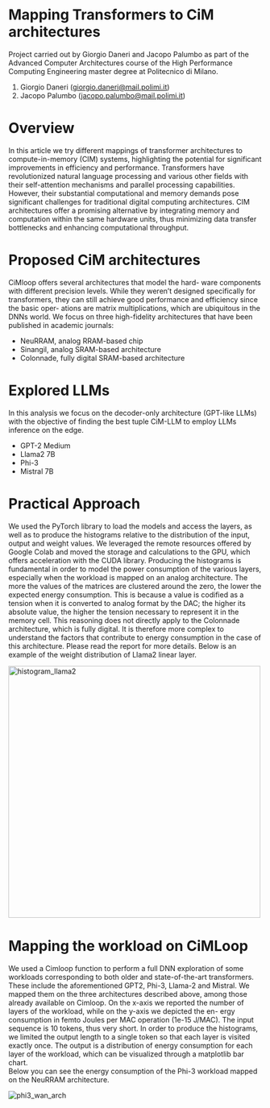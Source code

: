 # Mapping Transformers to CiM architectures
Project carried out by Giorgio Daneri and Jacopo Palumbo as part of the Advanced Computer Architectures course of the High Performance Computing Engineering master degree at Politecnico di Milano.
1. Giorgio Daneri (giorgio.daneri@mail.polimi.it)
2. Jacopo Palumbo (jacopo.palumbo@mail.polimi.it)

# Overview
In this article we try different mappings of transformer architectures to compute-in-memory (CIM) systems, highlighting the potential for significant improvements in efficiency and performance. Transformers have revolutionized natural language processing and various other fields with their self-attention mechanisms and parallel processing capabilities. However, their substantial computational and memory demands pose significant challenges for traditional digital computing architectures. CIM architectures offer a promising alternative by integrating memory and computation within the same hardware units, thus minimizing data transfer bottlenecks and enhancing computational throughput.

# Proposed CiM architectures
CiMloop offers several architectures that model the hard-
ware components with different precision levels. While they
weren’t designed specifically for transformers, they can still
achieve good performance and efficiency since the basic oper-
ations are matrix multiplications, which are ubiquitous in the
DNNs world. We focus on three high-fidelity
architectures that have been published in academic journals:
- NeuRRAM, analog RRAM-based chip
- Sinangil, analog SRAM-based architecture
- Colonnade, fully digital SRAM-based architecture

# Explored LLMs
In this analysis we focus on the decoder-only architecture
(GPT-like LLMs) with the objective of finding the best tuple
CiM-LLM to employ LLMs inference on the edge.
- GPT-2 Medium
- Llama2 7B
- Phi-3
- Mistral 7B

# Practical Approach
We used the PyTorch library to load the models and access
the layers, as well as to produce the histograms relative to
the distribution of the input, output and weight values. We
leveraged the remote resources offered by Google Colab and
moved the storage and calculations to the GPU, which offers
acceleration with the CUDA library. Producing the histograms
is fundamental in order to model the power consumption of
the various layers, especially when the workload is mapped on
an analog architecture. The more the values of the matrices
are clustered around the zero, the lower the expected energy
consumption. This is because a value is codified as a tension
when it is converted to analog format by the DAC; the
higher its absolute value, the higher the tension necessary
to represent it in the memory cell. This reasoning does not
directly apply to the Colonnade architecture, which is fully
digital. It is therefore more complex to understand the factors
that contribute to energy consumption in the case of this
architecture. Please read the report for more details. Below is an example of the weight distribution of Llama2 linear layer.

<img src="https://github.com/user-attachments/assets/107f2bd7-1404-4ce8-b250-06ea7ef35d1f" alt="histogram_llama2" width="500"/>

# Mapping the workload on CiMLoop
We used a Cimloop function to perform a full DNN exploration of some workloads corresponding to both older
and state-of-the-art transformers. These include the aforementioned GPT2, Phi-3, Llama-2 and Mistral. We mapped them on
the three architectures described above, among those already
available on Cimloop. On the x-axis we reported the number of
layers of the workload, while on the y-axis we depicted the en-
ergy consumption in femto Joules per MAC operation (1e-15
J/MAC). The input sequence is 10 tokens, thus very short. In
order to produce the histograms, we limited the output length
to a single token so that each layer is visited exactly once. The output is a distribution of energy consumption for each layer of the workload, which can be visualized through a matplotlib bar chart.  
Below you can see the energy consumption of the Phi-3 workload mapped on the NeuRRAM architecture.

![phi3_wan_arch](https://github.com/user-attachments/assets/ecd74ec5-9ad6-41f4-b0e5-1184bc9f98af)



